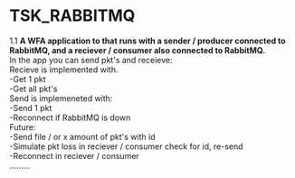 # TSK_RABBITMQ
1.1
<b>A WFA application to that runs with a sender / producer connected to RabbitMQ, and a reciever / consumer also connected to RabbitMQ.</b>
</br>
In the app you can send pkt's and receieve:
</br>
Recieve is implemented with.
</br>
-Get 1 pkt
</br>
-Get all pkt's
</br>
Send is implemeneted with:
</br>
-Send 1 pkt
</br>
-Reconnect if RabbitMQ is down
</br>
Future:
</br>
-Send file / or x amount of pkt's with id
</br>
-Simulate pkt loss in reciever / consumer check for id, re-send
</br>
-Reconnect in reciever / consumer
</br>
.........

